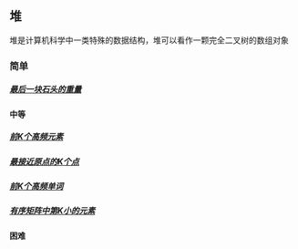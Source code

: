 ## 堆
堆是计算机科学中一类特殊的数据结构，堆可以看作一颗完全二叉树的数组对象

### 简单
##### [最后一块石头的重量](../../leetcode/editor/cn/[1046]最后一块石头的重量.js)

#### 中等
##### [前K个高频元素](../../leetcode/editor/cn/[347]前K个高频元素.js)
##### [最接近原点的K个点](../../leetcode/editor/cn/[973]最接近原点的K个点.js)
##### [前K个高频单词](../../leetcode/editor/cn/[692]前K个高频单词.js)
##### [有序矩阵中第K小的元素](../../leetcode/editor/cn/[378]有序矩阵中第K小的元素.js)


#### 困难
